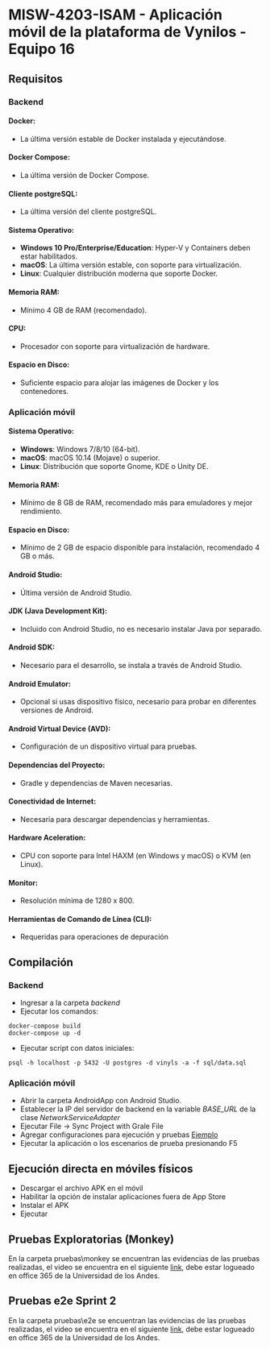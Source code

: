 # MISW-4203-ISAM - Aplicación móvil de la plataforma de Vynilos - Equipo 16

## Requisitos

### Backend
#### Docker:
- La última versión estable de Docker instalada y ejecutándose.

#### Docker Compose:
- La última versión de Docker Compose.

#### Cliente postgreSQL:
- La última versión del cliente postgreSQL.

#### Sistema Operativo:
- **Windows 10 Pro/Enterprise/Education**: Hyper-V y Containers deben estar habilitados.
- **macOS**: La última versión estable, con soporte para virtualización.
- **Linux**: Cualquier distribución moderna que soporte Docker.

#### Memoria RAM:
- Mínimo 4 GB de RAM (recomendado).

#### CPU:
- Procesador con soporte para virtualización de hardware.

#### Espacio en Disco:
- Suficiente espacio para alojar las imágenes de Docker y los contenedores.

### Aplicación móvil
#### Sistema Operativo:
- **Windows**: Windows 7/8/10 (64-bit).
- **macOS**: macOS 10.14 (Mojave) o superior.
- **Linux**: Distribución que soporte Gnome, KDE o Unity DE.

#### Memoria RAM:
- Mínimo de 8 GB de RAM, recomendado más para emuladores y mejor rendimiento.

#### Espacio en Disco:
- Mínimo de 2 GB de espacio disponible para instalación, recomendado 4 GB o más.

#### Android Studio:
- Última versión de Android Studio.

#### JDK (Java Development Kit):
- Incluido con Android Studio, no es necesario instalar Java por separado.

#### Android SDK:
- Necesario para el desarrollo, se instala a través de Android Studio.

#### Android Emulator:
- Opcional si usas dispositivo físico, necesario para probar en diferentes versiones de Android.

#### Android Virtual Device (AVD):
- Configuración de un dispositivo virtual para pruebas.

#### Dependencias del Proyecto:
- Gradle y dependencias de Maven necesarias.

#### Conectividad de Internet:
- Necesaria para descargar dependencias y herramientas.

#### Hardware Aceleration:
- CPU con soporte para Intel HAXM (en Windows y macOS) o KVM (en Linux).

#### Monitor:
- Resolución mínima de 1280 x 800.

#### Herramientas de Comando de Línea (CLI):
- Requeridas para operaciones de depuración

## Compilación

### Backend
- Ingresar a la carpeta *backend*
- Ejecutar los comandos:
```
docker-compose build
docker-compose up -d
```
- Ejecutar script con datos iniciales:
```
psql -h localhost -p 5432 -U postgres -d vinyls -a -f sql/data.sql
```

### Aplicación móvil
- Abrir la carpeta AndroidApp con Android Studio.
- Establecer la IP del servidor de backend en la variable *BASE_URL* de la clase *NetworkServiceAdapter*
- Ejecutar File -> Sync Project with Grale File
- Agregar configuraciones para ejecución y pruebas [Ejemplo](https://github.com/WillyBallesteros/MISW-4203-ISAM/assets/124172912/74012624-8536-4b83-9661-8a92bd5205c5)
- Ejecutar la aplicación o los escenarios de prueba presionando F5

## Ejecución directa en móviles físicos
- Descargar el archivo APK en el móvil
- Habilitar la opción de instalar aplicaciones fuera de App Store
- Instalar el APK
- Ejecutar

## Pruebas Exploratorias (Monkey)
En la carpeta pruebas\monkey se encuentran las evidencias de las pruebas realizadas, el video se encuentra en el siguiente [link](https://uniandes-my.sharepoint.com/:v:/g/personal/o_ramirezb_uniandes_edu_co/EQymNuFpzqBLsLsm9qUgIxUBiaeVSQcCzhs5ghcURTJr0g?e=6SSAw6 ), debe estar logueado en office 365 de la Universidad de los Andes.

## Pruebas e2e Sprint 2
En la carpeta pruebas\e2e se encuentran las evidencias de las pruebas realizadas, el video se encuentra en el siguiente [link](https://uniandes-my.sharepoint.com/:v:/g/personal/o_ramirezb_uniandes_edu_co/EVKlx8HWXBpHgN8TdvYr89MBmsKQ959k3JIYSCwyScsFTQ?e=yPhtGg
), debe estar logueado en office 365 de la Universidad de los Andes.
